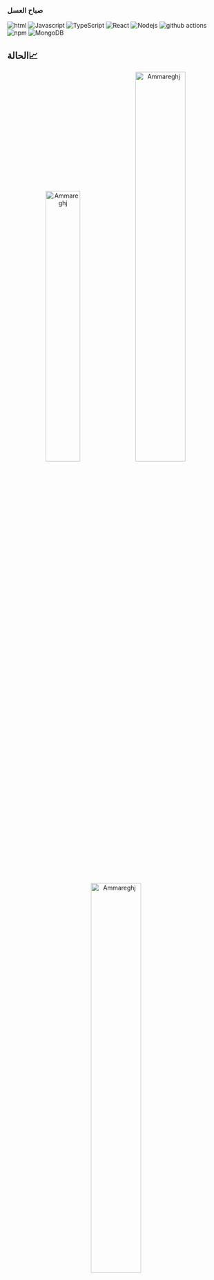 
<h3>صباح العسل</h3>
<p>
  <img alt="html" src="https://img.shields.io/badge/-HTML5-E34F26?style=flat-square&logo=html5&logoColor=white" />
  <img alt="Javascript" src="https://img.shields.io/badge/-javascript-f7df1c?style=flat-square&logo=javascript&logoColor=black" />
  <img alt="TypeScript" src="https://img.shields.io/badge/-TypeScript-007ACC?style=flat-square&logo=typescript&logoColor=white" />
  <img alt="React" src="https://img.shields.io/badge/-React-45b8d8?style=flat-square&logo=react&logoColor=white" />
  <img alt="Nodejs" src="https://img.shields.io/badge/-Nodejs-43853d?style=flat-square&logo=Node.js&logoColor=white" />
  <img alt="github actions" src="https://img.shields.io/badge/-Github_Actions-2088FF?style=flat-square&logo=github-actions&logoColor=white" />
  <img alt="npm" src="https://img.shields.io/badge/-NPM-CB3837?style=flat-square&logo=npm&logoColor=white" />
  <img alt="MongoDB" src="https://img.shields.io/badge/-MongoDB-13aa52?style=flat-square&logo=mongodb&logoColor=white" />
</p>

## الحالة📈
<p align="center">
<img width="40%" src="https://github-readme-stats.vercel.app/api/top-langs?username=#Ammareghj &show_icons=true&theme=dracula&title_color=ff8000&text_color=ffffff&bg_color=6a6a6a&locale=en&layout=compact&hide_border=true" alt="Ammareghj " /> 
<img width="48%" src="https://github-readme-stats.vercel.app/api?username=#Ammareghj &show_icons=true&theme=dracula&title_color=ff8000&text_color=ffffff&bg_color=6a6a6a&locale=en&hide_border=true" alt="Ammareghj" />
<img width="48%" src="https://github-readme-streak-stats.herokuapp.com/?user=#Ammareghj&theme=highcontrast&hide_border=true" alt="Ammareghj " />
</p>
